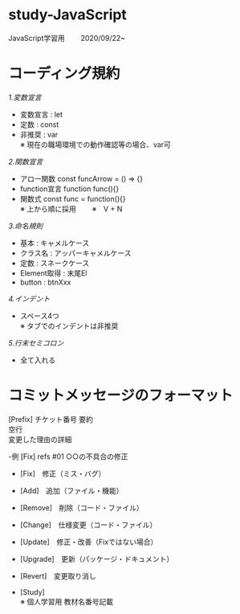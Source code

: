 # study-JavaScript
JavaScript学習用　　
2020/09/22~

# コーディング規約
*1.変数宣言*
- 変数宣言 : let
- 定数 : const
- 非推奨 : var  
※ 現在の職場環境での動作確認等の場合、var可

*2.関数宣言*
- アロー関数 const funcArrow = () => {}
- function宣言 function func(){}
- 関数式 const func = function(){}  
※ 上から順に採用　　
※　V + N

*3.命名規則*
- 基本 : キャメルケース
- クラス名 : アッパーキャメルケース
- 定数 : スネークケース　　
　　
- Element取得 : 末尾El
- button : btnXxx

*4.インデント*
- スペース4つ  
※ タブでのインデントは非推奨

*5.行末セミコロン*
- 全て入れる  
  
# コミットメッセージのフォーマット
[Prefix] チケット番号 要約  
空行  
変更した理由の詳細  

-例
[Fix] refs #01 ○○の不具合の修正

- [Fix]　修正（ミス・バグ）
- [Add]　追加（ファイル・機能）
- [Remove]　削除（コード・ファイル）
- [Change]　仕様変更（コード・ファイル）
- [Update]　修正・改善（Fixではない場合）
- [Upgrade]　更新（パッケージ・ドキュメント）
- [Revert]　変更取り消し  
  
- [Study]  
※ 個人学習用 教材名番号記載  
